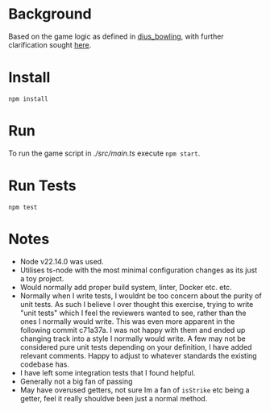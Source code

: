 # Background
Based on the game logic as defined in [dius_bowling](https://github.com/DiUS/coding-tests/blob/master/dius_bowling.md), with further clarification sought [here](https://bowling.sport/universal-playing-rules-chapter-2/).

# Install
`npm install`

# Run
To run the game script in _./src/main.ts_ execute `npm start`.

# Run Tests
`npm test`

# Notes

- Node v22.14.0 was used.
- Utilises ts-node with the most minimal configuration changes as its just a toy project.
- Would normally add proper build system, linter, Docker etc. etc.
- Normally when I write tests, I wouldnt be too concern about the purity of unit tests. As such I believe I over thought this exercise, trying to write "unit tests" which I feel the reviewers wanted to see, rather than the ones I normally would write. This was even more apparent in the following commit c71a37a. I was not happy with them and ended up changing track into a style I normally would write. A few may not be considered pure unit tests depending on your definition, I have added relevant comments. Happy to adjust to whatever standards the existing codebase has.
- I have left some integration tests that I found helpful.
- Generally not a big fan of passing
- May have overused getters, not sure Im a fan of `isStrike` etc being a getter, feel it really shouldve been just a normal method.

